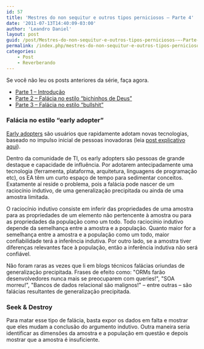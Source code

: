 ```yaml
---
id: 57
title: 'Mestres do non sequitur e outros tipos perniciosos – Parte 4'
date: '2011-07-13T14:40:09-03:00'
author: 'Leandro Daniel'
layout: post
guid: /post/Mestres-do-non-sequitur-e-outros-tipos-perniciosos-–-Parte-4.aspx
permalink: /index.php/mestres-do-non-sequitur-e-outros-tipos-perniciosos-parte-4/
categories:
    - Post
    - Reverberando
---
```


Se você não leu os posts anteriores da série, faça agora.

- [Parte 1 – Introdução](http://www.leandrodaniel.com/post/Mestres-do-non-sequitur-e-outros-tipos-perniciosos-%E2%80%93-Parte-2)
- [Parte 2 – Falácia no estilo “bichinhos de Deus”](http://www.leandrodaniel.com/post/Mestres-do-non-sequitur-e-outros-tipos-perniciosos-%E2%80%93-Parte-2)
- [Parte 3 – Falácia no estilo “bullshit”](http://www.leandrodaniel.com/post/Mestres-do-non-sequitur-e-outros-tipos-perniciosos-%E2%80%93-Parte-3)

### Falácia no estilo “early adopter”

[Early adopters](http://www.leandrodaniel.com/post/Inovador-ou-early-adopter) são usuários que rapidamente adotam novas tecnologias, baseado no impulso inicial de pessoas inovadoras (leia [post explicativo aqui](http://www.leandrodaniel.com/post/Inovador-ou-early-adopter)).

Dentro da comunidade de TI, os early adopters são pessoas de grande destaque e capacidade de influência. Por adotarem antecipadamente uma tecnologia (ferramenta, plataforma, arquitetura, linguagens de programação etc), os EA têm um curto espaço de tempo para sedimentar conceitos. Exatamente aí reside o problema, pois a falácia pode nascer de um raciocínio indutivo, de uma generalização precipitada ou ainda de uma amostra limitada.

O raciocínio indutivo consiste em inferir das propriedades de uma amostra para as propriedades de um elemento não pertencente à amostra ou para as propriedades da população como um todo. Todo raciocínio indutivo depende da semelhança entre a amostra e a população. Quanto maior for a semelhança entre a amostra e a população como um todo, maior confiabilidade terá a inferência indutiva. Por outro lado, se a amostra tiver diferenças relevantes face à população, então a inferência indutiva não será confiável.

Não foram raras as vezes que li em blogs técnicos falácias oriundas de generalização precipitada. Frases de efeito como: "ORMs farão desenvolvedores nunca mais se preocuparem com queries!", "SOA morreu!", "Bancos de dados relacional são malignos!" – entre outras – são falácias resultantes de generalização precipitada.

### Seek &amp; Destroy

Para matar esse tipo de falácia, basta expor os dados em falta e mostrar que eles mudam a conclusão do argumento indutivo. Outra maneira seria identificar as dimensões da amostra e a população em questão e depois mostrar que a amostra é insuficiente.